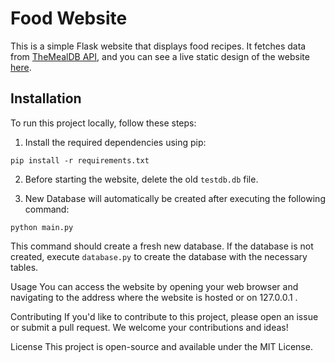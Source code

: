 # Food Website

This is a simple Flask website that displays food recipes. It fetches data from [TheMealDB API](https://themealdb.com), and you can see a live static design of the website [here](https://dbfood.netlify.app).

## Installation

To run this project locally, follow these steps:

1. Install the required dependencies using pip:
```
pip install -r requirements.txt
```
2. Before starting the website, delete the old `testdb.db` file.

3. New Database will automatically be created after executing the following command:
```
python main.py
```

This command should create a fresh new database. 
If the database is not created, execute `database.py` to create the database with the necessary tables.

Usage
You can access the website by opening your web browser and navigating to the address where the website is hosted or on 127.0.0.1 .

Contributing
If you'd like to contribute to this project, please open an issue or submit a pull request. We welcome your contributions and ideas!

License
This project is open-source and available under the MIT License.
